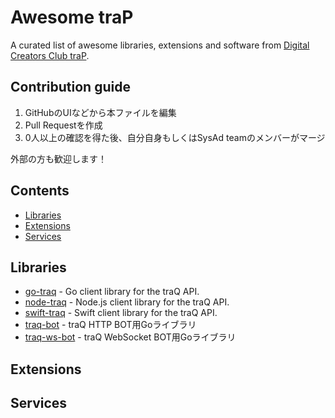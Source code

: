 # Awesome traP
A curated list of awesome libraries, extensions and software from [Digital Creators Club traP](https://trap.jp/).

## Contribution guide

1. GitHubのUIなどから本ファイルを編集
2. Pull Requestを作成
3. 0人以上の確認を得た後、自分自身もしくはSysAd teamのメンバーがマージ

外部の方も歓迎します！

## Contents
- [Libraries](#libraries)
- [Extensions](#Extensions)
- [Services](#services)

## Libraries
- [go-traq](https://github.com/traPtitech/go-traq) - Go client library for the traQ API.
- [node-traq](https://github.com/traPtitech/node-traq) - Node.js client library for the traQ API.
- [swift-traq](https://github.com/traPtitech/swift-traq) - Swift client library for the traQ API.
- [traq-bot](https://github.com/traPtitech/traq-bot) - traQ HTTP BOT用Goライブラリ
- [traq-ws-bot](https://github.com/traPtitech/traq-ws-bot) - traQ WebSocket BOT用Goライブラリ

## Extensions
<!-- better-traqみたいなやつ -->

## Services
<!-- Qthemeみたいなやつ -->
